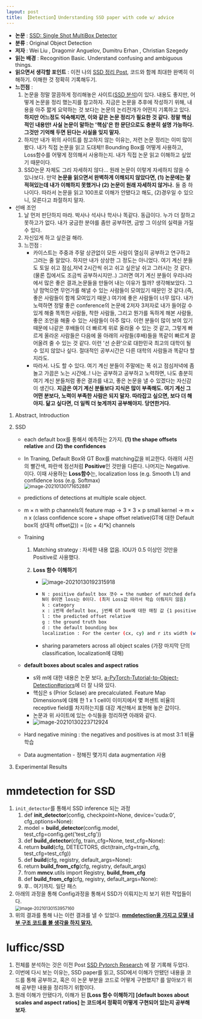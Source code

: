 ```yaml
---
layout: post
title: 【Detection】Understanding SSD paper with code w/ advice
---
```


- **논문** : [SSD: Single Shot MultiBox Detector](https://arxiv.org/pdf/1512.02325.pdf)
- **분류** : Original Object Detection
- **저자** : Wei Liu , Dragomir Anguelov, Dumitru Erhan , Christian Szegedy
- **읽는 배경** : Recognition Basic. Understand confusing and ambiguous things.
- **읽으면서 생각할 포인트** : 이전 나의 [SSD 정리 Post](https://junha1125.github.io/blog/artificial-intelligence/2020-08-16-SSD/), 코드와 함께 최대한 완벽히 이해하기. 이해한 것 정확히 기록해두기.
- **느낀점** : 
  1. 논문을 정말 깔끔하게 정리해놓은 사이트([SSD 분석](https://taeu.github.io/paper/deeplearning-paper-ssd/))이 있다. 내용도 좋지만, 어떻게 논문을 정리 했는지를 참고하자. 지금은 논문을 추후에 작성하기 위해, 내용을 아주 짧게 요악하는 것 보다는 논문의 논리전개가 어떤지 기록하고 있다. **하지만 어느정도 익숙해지면, 이와 같은 논문 정리가 필요한 것 같다. 정말 핵심적인 내용만! 사실 논문이 말하는 '핵심'은 한 문단으로도 충분히 설명 가능하다. 그것만 기억해 두면 된다는 사실을 잊지 말자.**
  2. 하지만 내가 위의 사이트를 참고하지 않는 이유는, 저런 논문 정리는 이미 많이 봤다. 내가 직접 논문을 읽고 도대체!! Bounding Box를 어떻게 사용하고, Loss함수를 어떻게 정의해서 사용하는지. 내가 직접 논문 읽고 이해하고 싶었기 때문이다. 
  3. SSD논문 자체도 그리 자세하지 않다... 원래 논문이 이렇게 자세하지 않을 수 있나보다. 만약 **논문을 읽으면서 완벽하게 이해되지 않았다면, (1) 논문에는 잘 적혀있는데 내가 이해하지 못했거나 (2) 논문이 원래 자세하지 않거나.** 둘 중 하나이다. 따라서 논문을 읽고 100프로 이해가 안됐다고 해도, (2)경우일 수 있으니, 모른다고 좌절하지 말자. 
- 선배 조언
  1. 날 먼저 판단하지 마라. 박사나 석사나 학사나 똑같다. 동급이다. 누가 더 잘하고 못하고가 없다. 내가 궁금한 분야를 좀만 공부하면, 금방 그 이상의 실력을 가질 수 있다. 
  2. 자신있게 하고 싶은걸 해라.
  3. 느낀점 : 
     - 카이스트는 주중과 주말 상관없이 모든 사람이 열심히 공부하고 연구하고 그러는 줄 알았다. 하지만 내가 상상한 그 정도는 아니었다. 여기 계신 분들도 토일 쉬고 점심,저녁 2시간씩 쉬고 쉬고 싶은날 쉬고 그러시는 것 같다. (물론 집에서도 조금씩 공부하시지만..) 그러면 여기 계신 분들이 우리나라에서 많은 좋은 결과,논문들을 만들어 내는 이유가 뭘까? 생각해보았다. 그냥 맘먹으면 무언가를 해낼 수 있는 사람들이 모여있기 때문인 것 같다.(즉, 좋은 사람들이 함께 모여있기 때문.) 여기에 좋은 사람들이 너무 많다. 내가 노력하면 정말 좋은 conference의 논문에 2저자 3저자로 내가 들어갈 수 있게 해줄 똑똑한 사람들, 착한 사람들, 그리고 뭔가를 독하게 해본 사람들, 좋은 조언을 해줄 수 있는 사람들이 아주 많다. 이런 분들이 많이 보여 있기 때문에 나같은 후배들이 더 빠르게 위로 올라올 수 있는 것 같고, 그렇게 빠르게 올라온 사람들은 다음에 올 아래의 사람들(후배)들을 똑같이 빠르게 끌어올려 줄 수 있는 것 같다. 이런 '선 순환'으로 대한민국 최고의 대학이 될 수 있지 않았나 싶다. 절대적인 공부시간은 다른 대학의 사람들과 똑같다 할지라도. 
     - 따라서. 나도 할 수 있다. 여기 계신 분들이 주말에는 푹 쉬고 점심저녁에 좀 놀고 가끔은 노는 시간에..! 나는 공부하고 공부하고 노력하면, 나도 충분히 여기 계신 분들처럼 좋은 결과를 내고, 좋은 논문을 낼 수 있겠다는 자신감이 생긴다. **지금은 여기 계신 분들보다 지식은 많이 부족해도. 여기 계신 그 어떤 분보다, 노력이 부족한 사람은 되지 말자. 따라잡고 싶으면, 보다 더 해야지. 닮고 싶다면, 더 일찍 더 늦게까지 공부해야지. 당연한거다.** 



1. Abstract, Introduction 

2. SSD

   - each default box를 통해서 예측하는 2가지. **(1) the shape offsets relative** and **(2) the confidences** 

   - In Traning, Default Box와 GT Box를 matching값을 비교한다. 아래의 사진의 빨간색, 파란색 점선처럼 **Positive**인 것만을 다른다. 나머지는 Negative. 이다. 이때 사용하는 **Loss함수**는, localization loss (e.g. Smooth L1) and confidence loss (e.g. Softmax)  
     <img src="C:\Users\sb020\AppData\Roaming\Typora\typora-user-images\image-20210130171652887.png" alt="image-20210130171652887" style="zoom:90%;" />

   -  predictions of detections at multiple scale object.

   - m × n with p channels의 feature map -> 3 × 3 × p small kernel -> m × n x (class confidence score + shape offset relative(GT에 대한 Default box의 상대적 offset값)) = \[(c + 4)\*k\] channels

   - Training

     1. Matching strategy : 자세한 내용 없음. IOU가 0.5 이상인 것만을 Positive로 사용했다.

     2. **Loss 함수 이해하기**

        - ![image-20210130192315918](C:\Users\sb020\AppData\Roaming\Typora\typora-user-images\image-20210130192315918.png)

        - ```sh
          N : positive dafault box 갯수 = the number of matched default boxes
          N이 0이면 loss는 0이다. (최저 Loss값 따라서 학습 이뤄지지 않음)
          k : category
          x : i번재 default box, j번째 GT box에 대한 매칭 값 {1 positive,0 negativ}
          l : the predicted offset relative
          g : the ground truth box
          d : the default bounding box 
          localization : For the center (cx, cy) and r its width (w) and height (h)
          ```

        - sharing parameters across all object scales (가장 마지막 단의 classification, localization에 대해)

   - **default boxes about scales and aspect ratios** 

     - s와 m에 대한 내용은 논문 보다, [a-PyTorch-Tutorial-to-Object-Detection#priors](https://github.com/sgrvinod/a-PyTorch-Tutorial-to-Object-Detection#priors)에 더 잘 나와 있다. 
     - 핵심은 s (Prior Sclase) are precalculated. Feature Map Dimensions에 대해 한 1 x 1 cell이 이미지에서 몇 퍼센트 비율의 receptive field를 차지하는지를 대강 계산해서 표현해 놓은 값이다. 
     - 논문과 위 사이트에 있는 수식들을 정리하면 아래와 같다. 
     - ![image-20210130223712924](C:\Users\sb020\AppData\Roaming\Typora\typora-user-images\image-20210130223712924.png)

   - Hard negative mining :  the negatives and positives is at most 3:1 비율 학습

   - Data augmentation - 정해진 몇가지 data augmentation 사용

3. Experimental Results





# mmdetection for SSD

1. `init_detector`를 통해서 SSD inference 되는 과정
   1. def **init_detector**(config, checkpoint=None, device='cuda:0', cfg_options=None):
   2. model = **build_detector**(config.model, test_cfg=config.get('test_cfg'))
   3. def **build_detector**(cfg, train_cfg=None, test_cfg=None):
   4.  return **build**(cfg, DETECTORS, dict(train_cfg=train_cfg, test_cfg=test_cfg))
   5. def **build**(cfg, registry, default_args=None):
   6. return **build_from_cfg**(cfg, registry, default_args)
   7. from **mmcv**.utils import Registry, **build_from_cfg**
   8. def **build_from_cfg**(cfg, registry, default_args=None):
   9. 후.. 여기까지. 일단 패스
2. 아래의 과정을 통해 Config과정을 통해서 SSD가 이뤄지는지 보기 위한 작업들이다.    
   <img src="C:\Users\sb020\AppData\Roaming\Typora\typora-user-images\image-20210130153957160.png" alt="image-20210130153957160" style="zoom:80%;" />
3. 위의 결과를 통해 나는 이런 결과를 낼 수 있었다. **<u>mmdetection을 가지고 모델 내부 구조 코드를 볼 생각을 하지 말자.</u>** 



# lufficc/SSD

1. 전체를 분석하는 것은 이전 Post [SSD Pytorch Research](https://junha1125.github.io/blog/pytorch-docker-git/2021-01-08-SSD_pytorch/) 에 잘 기록해 두었다. 
2. 이번에 다시 보는 이유는, SSD paper를 읽고, SSD에서 이해가 안됐던 내용을 코드를 통해 공부하고, 혹은 이 논문 부분을 코드로 어떻게 구현했지? 를 알아보기 위해 공부한 내용을 정리하기 위함이다. 
3. 원래 이해가 안됐다가, 이해가 된 **\[Loss 함수 이해하기\]  \[default boxes about scales and aspect ratios\] 는 코드에서 정확히 어떻게 구현되어 있는지 공부해 보자**. 

